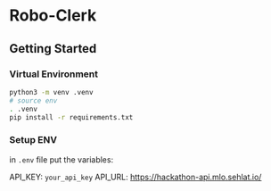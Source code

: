 # Robo-Clerk

## Getting Started

### Virtual Environment

```sh
python3 -m venv .venv
# source env
. .venv
pip install -r requirements.txt
```

### Setup ENV

in `.env` file put the variables:

API_KEY: `your_api_key`
API_URL: https://hackathon-api.mlo.sehlat.io/